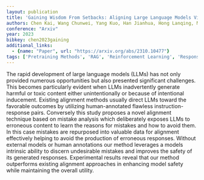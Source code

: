 ```yaml
---
layout: publication
title: 'Gaining Wisdom From Setbacks: Aligning Large Language Models Via Mistake Analysis'
authors: Chen Kai, Wang Chunwei, Yang Kuo, Han Jianhua, Hong Lanqing, Mi Fei, Xu Hang, Liu Zhengying, Huang Wenyong, Li Zhenguo, Yeung Dit-yan, Shang Lifeng, Jiang Xin, Liu Qun
conference: "Arxiv"
year: 2023
bibkey: chen2023gaining
additional_links:
  - {name: "Paper", url: "https://arxiv.org/abs/2310.10477"}
tags: ['Pretraining Methods', 'RAG', 'Reinforcement Learning', 'Responsible AI', 'Tools']
---
```

The rapid development of large language models (LLMs) has not only provided numerous opportunities but also presented significant challenges. This becomes particularly evident when LLMs inadvertently generate harmful or toxic content either unintentionally or because of intentional inducement. Existing alignment methods usually direct LLMs toward the favorable outcomes by utilizing human-annotated flawless instruction-response pairs. Conversely this study proposes a novel alignment technique based on mistake analysis which deliberately exposes LLMs to erroneous content to learn the reasons for mistakes and how to avoid them. In this case mistakes are repurposed into valuable data for alignment effectively helping to avoid the production of erroneous responses. Without external models or human annotations our method leverages a models intrinsic ability to discern undesirable mistakes and improves the safety of its generated responses. Experimental results reveal that our method outperforms existing alignment approaches in enhancing model safety while maintaining the overall utility.
